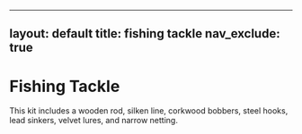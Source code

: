 
---
layout: default
title: fishing tackle
nav_exclude: true
---

# Fishing Tackle

This kit includes a wooden rod, silken line, corkwood bobbers, steel hooks, lead sinkers, velvet lures, and narrow netting. 

